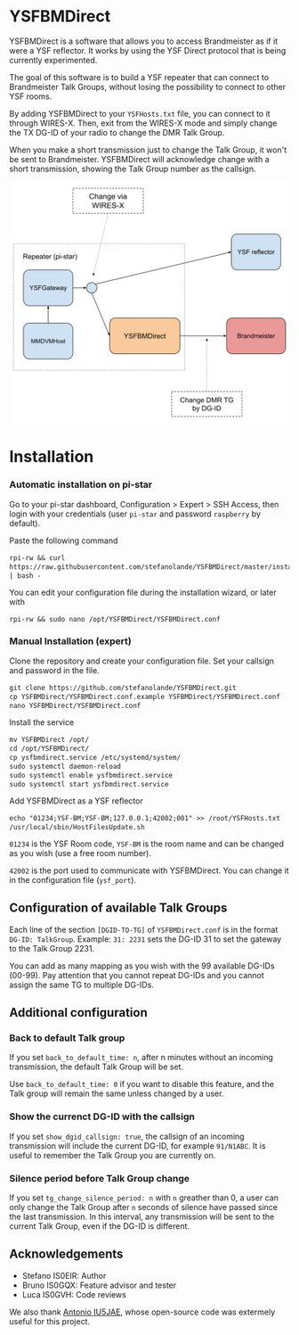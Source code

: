 # YSFBMDirect

YSFBMDirect is a software that allows you to access Brandmeister as if it were a YSF reflector.
It works by using the YSF Direct protocol that is being currently experimented.

The goal of this software is to build a YSF repeater that can connect to Brandmeister Talk Groups, 
without losing the possibility to connect to other YSF rooms.

By adding YSFBMDirect to your `YSFHosts.txt` file, you can connect to it through WIRES-X.
Then, exit from the WIRES-X mode and simply change the TX DG-ID of your radio to change the DMR Talk Group.

When you make a short transmission just to change the Talk Group, it won't be sent to Brandmeister. 
YSFBMDirect will acknowledge change with a short transmission, showing the Talk Group number as the callsign.

![Network diagram](./images/diagram.svg)

# Installation

### Automatic installation on pi-star

Go to your pi-star dashboard, Configuration > Expert > SSH Access, then login with your credentials 
(user `pi-star` and password `raspberry` by default).

Paste the following command

```commandline
rpi-rw && curl https://raw.githubusercontent.com/stefanolande/YSFBMDirect/master/install.sh | bash -
```

You can edit your configuration file during the installation wizard, or later with

```commandline
rpi-rw && sudo nano /opt/YSFBMDirect/YSFBMDirect.conf
```


### Manual Installation (expert)

Clone the repository and create your configuration file. Set your callsign and password in the file.

```
git clone https://github.com/stefanolande/YSFBMDirect.git
cp YSFBMDirect/YSFBMDirect.conf.example YSFBMDirect/YSFBMDirect.conf
nano YSFBMDirect/YSFBMDirect.conf
```

Install the service 

```
mv YSFBMDirect /opt/
cd /opt/YSFBMDirect/
cp ysfbmdirect.service /etc/systemd/system/
sudo systemctl daemon-reload
sudo systemctl enable ysfbmdirect.service
sudo systemctl start ysfbmdirect.service
```

Add YSFBMDirect as a YSF reflector

```
echo "01234;YSF-BM;YSF-BM;127.0.0.1;42002;001" >> /root/YSFHosts.txt
/usr/local/sbin/HostFilesUpdate.sh
```

`01234` is the YSF Room code, `YSF-BM` is the room name and can be changed as you wish (use a free room number).

`42002` is the port used to communicate with YSFBMDirect. You can change it in the configuration file (`ysf_port`).

## Configuration of available Talk Groups

Each line of  the section `[DGID-TO-TG]` of `YSFBMDirect.conf` is in the format `DG-ID: TalkGroup`.
Example: `31: 2231` sets the DG-ID 31 to set the gateway to the Talk Group 2231.

You can add as many mapping as you wish with the 99 available DG-IDs (00-99). 
Pay attention that you cannot repeat DG-IDs and you cannot assign the same TG to multiple DG-IDs.

## Additional configuration

### Back to default Talk group
If you set `back_to_default_time: n`, after n minutes without an incoming transmission, the default Talk Group will be set.

Use `back_to_default_time: 0` if you want to disable this feature, and the Talk group will remain the same unless changed by a user.

### Show the currenct DG-ID with the callsign
If you set `show_dgid_callsign: true`, the callsign of an incoming transmission will include the current DG-ID, for example `91/N1ABC`. 
It is useful to remember the Talk Group you are currently on.

### Silence period before Talk Group change
If you set `tg_change_silence_period: n` with `n` greather than 0, a user can only change the Talk Group after `n` seconds of silence have passed since the last transmission.
In this interval, any transmission will be sent to the current Talk Group, even if the DG-ID is different.

## Acknowledgements

* Stefano IS0EIR: Author
* Bruno IS0GQX: Feature advisor and tester
* Luca IS0GVH: Code reviews

We also thank [Antonio IU5JAE](https://github.com/iu5jae/), whose open-source code was extermely useful for this project. 
